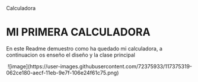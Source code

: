 <html>
<head>
  <tittle>Calculadora</tittle>  
</head>
  <body>
    <h1>MI PRIMERA CALCULADORA</h1>
    <p>En este Readme demuestro como ha quedado mi calculadora, a continuacion os enseño el diseño y la clase principal</p>
   <img> ![image](https://user-images.githubusercontent.com/72375933/117375319-062ce180-aecf-11eb-9e7f-106e24f61c75.png)</img>
    

  </body>

</html>
